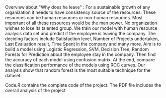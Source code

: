 Overview about "Why does he leave" : 
For a sustainable growth of any organization it needs to have consistency source of the resources. These resources can be human resources or non-human resources. Most important of all these resources would be the man power. No organization wishes to lose its talented group. We train our model with human resource analysis data set and predict if the employee is leaving the company. The deciding factors include Satisfaction level, Number of Projects undertaken, Last Evaluation result, Time Spent in the company and many more. Aim is to build a model using Logistic Regression, SVM, Decision Tree, Random Forests  for Prediction about the employee stay in the company. Then find the  accuracy of each model using confusion matrix. At the end, compare the classification performance of the models using ROC curves. Our analysis show that random forest is the most suitable technique for the dataset.


Code.R contains the complete code of the project. 
The PDF file includes the overall analysis of the project
